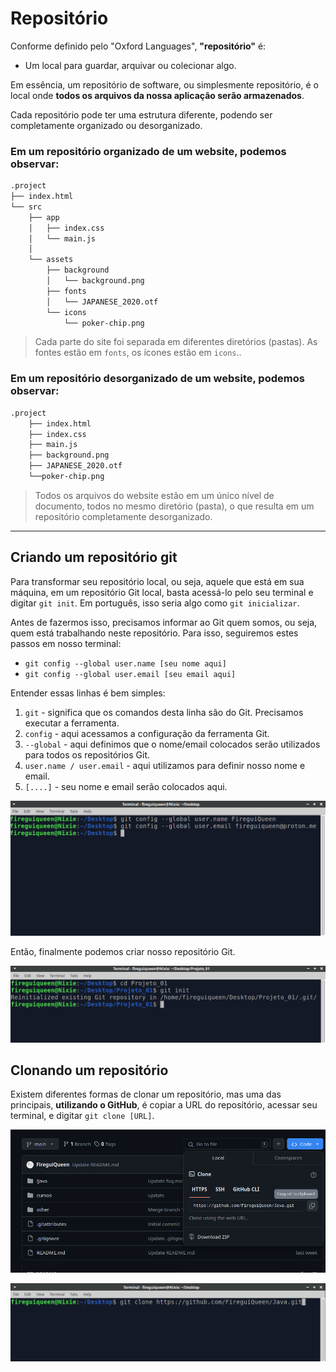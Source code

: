 # Repositório 
Conforme definido pelo "Oxford Languages", **"repositório"** é:
- Um local para guardar, arquivar ou colecionar algo.

Em essência, um repositório de software, ou simplesmente repositório, é o local onde **todos os arquivos da nossa aplicação serão armazenados**.

Cada repositório pode ter uma estrutura diferente, podendo ser completamente organizado ou desorganizado.


### Em um repositório organizado de um website, podemos observar: 
```md
.project
├── index.html
└── src
    ├── app
    │   ├── index.css
    │   └── main.js
    │
    └── assets
        ├── background
        │   └── background.png
        ├── fonts
        │   └── JAPANESE_2020.otf
        └── icons
            └── poker-chip.png
```
> Cada parte do site foi separada em diferentes diretórios (pastas). As fontes estão em `fonts`, os ícones estão em `icons`..

### Em um repositório desorganizado de um website, podemos observar:
```md
.project
    ├── index.html
    ├── index.css
    ├── main.js
    ├── background.png
    ├── JAPANESE_2020.otf
    └──poker-chip.png
```
> Todos os arquivos do website estão em um único nível de documento, todos no mesmo diretório (pasta), o que resulta em um repositório completamente desorganizado.

____________________

## Criando um repositório git 
Para transformar seu repositório local, ou seja, aquele que está em sua máquina, em um repositório Git local, basta acessá-lo pelo seu terminal e digitar `git init`. Em português, isso seria algo como `git inicializar`.


Antes de fazermos isso, precisamos informar ao Git quem somos, ou seja, quem está trabalhando neste 
repositório. Para isso, seguiremos estes passos em nosso terminal:
- `git config --global user.name [seu nome aqui]`
- `git config --global user.email [seu email aqui]`

Entender essas linhas é bem simples:
1. `git` - significa que os comandos desta linha são do Git. Precisamos executar a ferramenta.
2. `config` - aqui acessamos a configuração da ferramenta Git.
3. `--global` - aqui definimos que o nome/email colocados serão utilizados para todos os repositórios Git.
4. `user.name / user.email` - aqui utilizamos para definir nosso nome e email.
5. `[....]` - seu nome e email serão colocados aqui. 

![terminal-git-config](../others/images/terminal-git-config.png)

Então, finalmente podemos criar nosso repositório Git.

![terminal-git-init](../others/images/terminal-git-init.png)


## Clonando um repositório 
Existem diferentes formas de clonar um repositório, mas uma das principais, **utilizando o GitHub**, 
é copiar a URL do repositório, acessar seu terminal, e digitar `git clone [URL]`.

![github-clone](../others/images/github-clone.png)

![terminal-git-clone](../others/images/terminal-git-clone.png)

